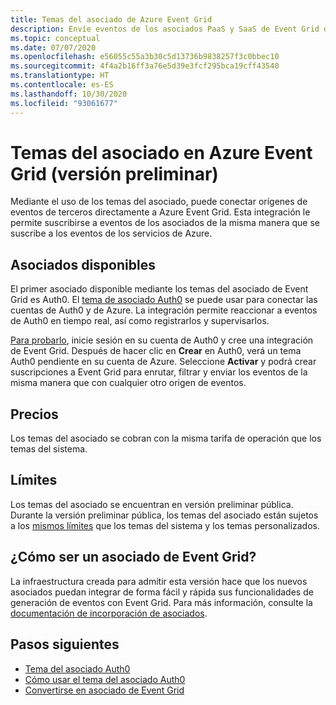 ```yaml
---
title: Temas del asociado de Azure Event Grid
description: Envíe eventos de los asociados PaaS y SaaS de Event Grid de terceros directamente a los servicios de Azure con Azure Event Grid.
ms.topic: conceptual
ms.date: 07/07/2020
ms.openlocfilehash: e56055c55a3b30c5d13736b9838257f3c0bbec10
ms.sourcegitcommit: 4f4a2b16ff3a76e5d39e3fcf295bca19cff43540
ms.translationtype: HT
ms.contentlocale: es-ES
ms.lasthandoff: 10/30/2020
ms.locfileid: "93061677"
---
```

# <a name="partner-topics-in-azure-event-grid-preview"></a>Temas del asociado en Azure Event Grid (versión preliminar)
Mediante el uso de los temas del asociado, puede conectar orígenes de eventos de terceros directamente a Azure Event Grid. Esta integración le permite suscribirse a eventos de los asociados de la misma manera que se suscribe a los eventos de los servicios de Azure. 

## <a name="available-partners"></a>Asociados disponibles
El primer asociado disponible mediante los temas del asociado de Event Grid es Auth0. El [tema de asociado Auth0](auth0-overview.md) se puede usar para conectar las cuentas de Auth0 y de Azure. La integración permite reaccionar a eventos de Auth0 en tiempo real, así como registrarlos y supervisarlos.

[Para probarlo](auth0-how-to.md), inicie sesión en su cuenta de Auth0 y cree una integración de Event Grid. Después de hacer clic en **Crear** en Auth0, verá un tema Auth0 pendiente en su cuenta de Azure. Seleccione **Activar** y podrá crear suscripciones a Event Grid para enrutar, filtrar y enviar los eventos de la misma manera que con cualquier otro origen de eventos.

## <a name="pricing"></a>Precios
Los temas del asociado se cobran con la misma tarifa de operación que los temas del sistema.

## <a name="limits"></a>Límites
Los temas del asociado se encuentran en versión preliminar pública. Durante la versión preliminar pública, los temas del asociado están sujetos a los [mismos límites](../azure-resource-manager/management/azure-subscription-service-limits.md#event-grid-limits) que los temas del sistema y los temas personalizados.

## <a name="how-do-i-become-an-event-grid-partner"></a>¿Cómo ser un asociado de Event Grid?
La infraestructura creada para admitir esta versión hace que los nuevos asociados puedan integrar de forma fácil y rápida sus funcionalidades de generación de eventos con Event Grid. Para más información, consulte la [documentación de incorporación de asociados](partner-onboarding-overview.md).

## <a name="next-steps"></a>Pasos siguientes

- [Tema del asociado Auth0](auth0-overview.md)
- [Cómo usar el tema del asociado Auth0](auth0-how-to.md)
- [Convertirse en asociado de Event Grid](partner-onboarding-overview.md)